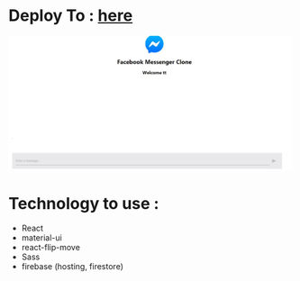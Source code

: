 # Deploy To : [here](https://facebook-messenger-clone-72213.web.app/)


<img src="https://raw.githubusercontent.com/mahdi-zoraghi/facebook-messenger-clone/master/facebook-messanger-clone-screen.jpg" />


# Technology to use :

- React
- material-ui
- react-flip-move
- Sass
- firebase (hosting, firestore)

